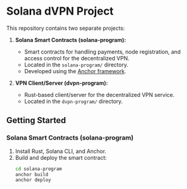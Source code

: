 # Solana dVPN Project

This repository contains two separate projects:

1. **Solana Smart Contracts (solana-program):**
   - Smart contracts for handling payments, node registration, and access control for the decentralized VPN.
   - Located in the `solana-program/` directory.
   - Developed using the [Anchor framework](https://book.anchor-lang.com/).

2. **VPN Client/Server (dvpn-program):**
   - Rust-based client/server for the decentralized VPN service.
   - Located in the `dvpn-program/` directory.

## Getting Started

### Solana Smart Contracts (solana-program)

1. Install Rust, Solana CLI, and Anchor.
2. Build and deploy the smart contract:
   ```bash
   cd solana-program
   anchor build
   anchor deploy
